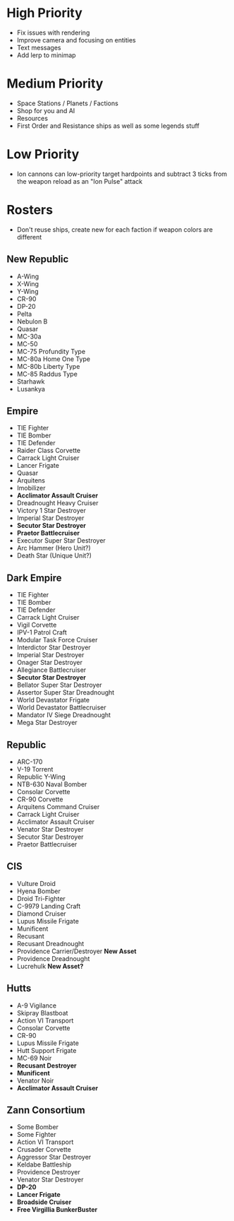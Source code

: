 # High Priority
- Fix issues with rendering
- Improve camera and focusing on entities
- Text messages
- Add lerp to minimap

# Medium Priority
- Space Stations / Planets / Factions
- Shop for you and AI
- Resources
- First Order and Resistance ships as well as some legends stuff

# Low Priority
- Ion cannons can low-priority target hardpoints and subtract 3 ticks from the weapon reload as an "Ion Pulse" attack

# Rosters
- Don't reuse ships, create new for each faction if weapon colors are different

## New Republic
- A-Wing
- X-Wing
- Y-Wing
- CR-90
- DP-20
- Pelta
- Nebulon B
- Quasar
- MC-30a
- MC-50
- MC-75 Profundity Type
- MC-80a Home One Type
- MC-80b Liberty Type
- MC-85 Raddus Type
- Starhawk
- Lusankya

## Empire
- TIE Fighter
- TIE Bomber
- TIE Defender
- Raider Class Corvette
- Carrack Light Cruiser
- Lancer Frigate
- Quasar
- Arquitens
- Imobilizer
- **Acclimator Assault Cruiser**
- Dreadnought Heavy Cruiser
- Victory 1 Star Destroyer
- Imperial Star Destroyer
- **Secutor Star Destroyer**
- **Praetor Battlecruiser**
- Executor Super Star Destroyer
- Arc Hammer (Hero Unit?)
- Death Star (Unique Unit?)

## Dark Empire
- TIE Fighter
- TIE Bomber
- TIE Defender
- Carrack Light Cruiser
- Vigil Corvette
- IPV-1 Patrol Craft
- Modular Task Force Cruiser
- Interdictor Star Destroyer
- Imperial Star Destroyer
- Onager Star Destroyer
- Allegiance Battlecruiser
- **Secutor Star Destroyer**
- Bellator Super Star Destroyer
- Assertor Super Star Dreadnought
- World Devastator Frigate
- World Devastator Battlecruiser
- Mandator IV Siege Dreadnought
- Mega Star Destroyer

## Republic
- ARC-170
- V-19 Torrent
- Republic Y-Wing
- NTB-630 Naval Bomber
- Consolar Corvette
- CR-90 Corvette
- Arquitens Command Cruiser
- Carrack Light Cruiser
- Acclimator Assault Cruiser
- Venator Star Destroyer
- Secutor Star Destroyer
- Praetor Battlecruiser

## CIS
- Vulture Droid
- Hyena Bomber
- Droid Tri-Fighter
- C-9979 Landing Craft
- Diamond Cruiser
- Lupus Missile Frigate
- Munificent
- Recusant
- Recusant Dreadnought
- Providence Carrier/Destroyer **New Asset**
- Providence Dreadnought
- Lucrehulk **New Asset?**

## Hutts
- A-9 Vigilance
- Skipray Blastboat
- Action VI Transport
- Consolar Corvette
- CR-90
- Lupus Missile Frigate
- Hutt Support Frigate
- MC-69 Noir
- **Recusant Destroyer**
- **Munificent**
- Venator Noir
- **Acclimator Assault Cruiser**

## Zann Consortium
- Some Bomber
- Some Fighter
- Action VI Transport
- Crusader Corvette
- Aggressor Star Destroyer
- Keldabe Battleship
- Providence Destroyer
- Venator Star Destroyer
- **DP-20**
- **Lancer Frigate**
- **Broadside Cruiser**
- **Free Virgillia BunkerBuster**